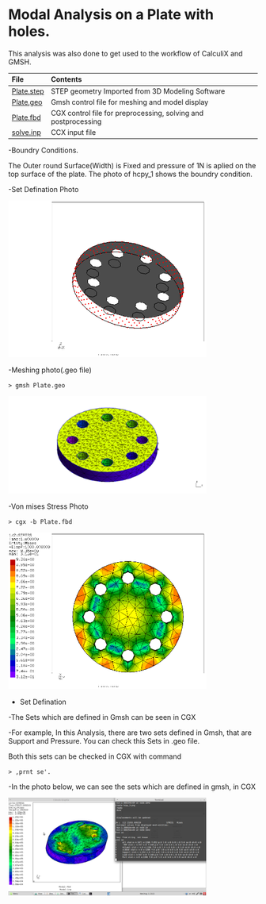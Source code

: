# Modal Analysis on a Plate with holes.

This analysis was also done to get used to the workflow of CalculiX and GMSH.

| File     | Contents       |
| :------- | :------------- |
| [Plate.step](Plate.step) | STEP geometry Imported from 3D Modeling Software |
| [Plate.geo](Plate.geo) | Gmsh control file for meshing and model display |
| [Plate.fbd](Plate.fbd) | CGX control file for preprocessing, solving and postprocessing |
| [solve.inp](solve.inp) | CCX input file |

-Boundry Conditions.

The Outer round Surface(Width) is Fixed and pressure of 1N is aplied on the top surface of the plate.
The photo of hcpy_1 shows the boundry condition.

-Set Defination Photo

<img src="Refs/sets.png" width="400" title="Boundary conditions">

-Meshing photo(.geo file)
```
> gmsh Plate.geo
```
<img src="Refs/gmshVT.png" width="400" title="Meshing">

-Von mises Stress Photo
```
> cgx -b Plate.fbd
```
<img src="Refs/se.png" width="400" title="Displacement">

* Set Defination

-The Sets which are defined in Gmsh can be seen in CGX

-For example, In this Analysis, there are two sets defined in Gmsh, that are Support and Pressure. You can check this Sets in .geo file.

 Both this sets can be checked in CGX with command 
 ```
 > ,prnt se'.
 ```

-In the photo below, we can see the sets which are defined in gmsh, in CGX

<img src="Refs/Sets-Modal.png" width="400" title="Sets">
